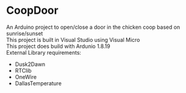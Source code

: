 # CoopDoor
An Arduino project to open/close a door in the chicken coop based on sunrise/sunset <br />
This project is built in Visual Studio using Visual Micro<br />
This project does build with Ardunio 1.8.19<br />
External Library requirements:
<ul>
<li>Dusk2Dawn</li>
<li>RTClib</li>
<li>OneWire</li>
<li>DallasTemperature</li>
</ul>
